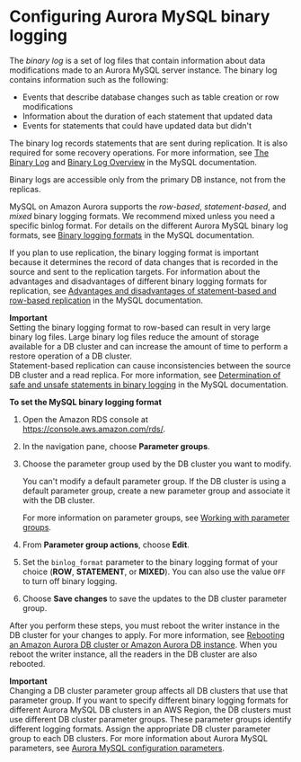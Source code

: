 # Configuring Aurora MySQL binary logging<a name="USER_LogAccess.MySQL.BinaryFormat"></a>

The *binary log* is a set of log files that contain information about data modifications made to an Aurora MySQL server instance\. The binary log contains information such as the following:
+ Events that describe database changes such as table creation or row modifications
+ Information about the duration of each statement that updated data
+ Events for statements that could have updated data but didn't

The binary log records statements that are sent during replication\. It is also required for some recovery operations\. For more information, see [The Binary Log](https://dev.mysql.com/doc/refman/8.0/en/binary-log.html) and [Binary Log Overview](https://dev.mysql.com/doc/internals/en/binary-log-overview.html) in the MySQL documentation\.

Binary logs are accessible only from the primary DB instance, not from the replicas\.

MySQL on Amazon Aurora supports the *row\-based*, *statement\-based*, and *mixed* binary logging formats\. We recommend mixed unless you need a specific binlog format\. For details on the different Aurora MySQL binary log formats, see [Binary logging formats](https://dev.mysql.com/doc/refman/8.0/en/binary-log-formats.html) in the MySQL documentation\.

If you plan to use replication, the binary logging format is important because it determines the record of data changes that is recorded in the source and sent to the replication targets\. For information about the advantages and disadvantages of different binary logging formats for replication, see [Advantages and disadvantages of statement\-based and row\-based replication](https://dev.mysql.com/doc/refman/8.0/en/replication-sbr-rbr.html) in the MySQL documentation\.

**Important**  
Setting the binary logging format to row\-based can result in very large binary log files\. Large binary log files reduce the amount of storage available for a DB cluster and can increase the amount of time to perform a restore operation of a DB cluster\.  
Statement\-based replication can cause inconsistencies between the source DB cluster and a read replica\. For more information, see [ Determination of safe and unsafe statements in binary logging](https://dev.mysql.com/doc/refman/8.0/en/replication-rbr-safe-unsafe.html) in the MySQL documentation\.

**To set the MySQL binary logging format**

1. Open the Amazon RDS console at [https://console\.aws\.amazon\.com/rds/](https://console.aws.amazon.com/rds/)\.

1. In the navigation pane, choose **Parameter groups**\.

1. Choose the parameter group used by the DB cluster you want to modify\.

   You can't modify a default parameter group\. If the DB cluster is using a default parameter group, create a new parameter group and associate it with the DB cluster\.

   For more information on parameter groups, see [Working with parameter groups](USER_WorkingWithParamGroups.md)\.

1. From **Parameter group actions**, choose **Edit**\.

1. Set the `binlog_format` parameter to the binary logging format of your choice \(**ROW**, **STATEMENT**, or **MIXED**\)\. You can also use the value `OFF` to turn off binary logging\.

1. Choose **Save changes** to save the updates to the DB cluster parameter group\.

After you perform these steps, you must reboot the writer instance in the DB cluster for your changes to apply\. For more information, see [Rebooting an Amazon Aurora DB cluster or Amazon Aurora DB instance](USER_RebootCluster.md)\. When you reboot the writer instance, all the readers in the DB cluster are also rebooted\.

**Important**  
Changing a DB cluster parameter group affects all DB clusters that use that parameter group\. If you want to specify different binary logging formats for different Aurora MySQL DB clusters in an AWS Region, the DB clusters must use different DB cluster parameter groups\. These parameter groups identify different logging formats\. Assign the appropriate DB cluster parameter group to each DB clusters\. For more information about Aurora MySQL parameters, see [Aurora MySQL configuration parameters](AuroraMySQL.Reference.md#AuroraMySQL.Reference.ParameterGroups)\.